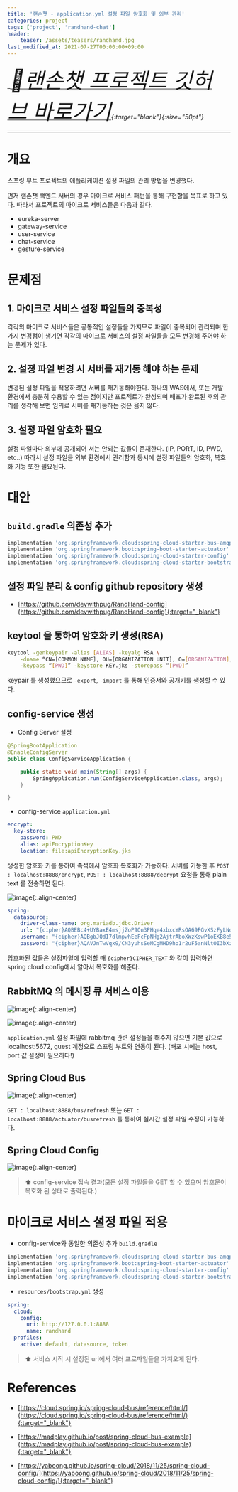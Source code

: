 ```yaml
---
title: '랜손챗 - application.yml 설정 파일 암호화 및 외부 관리'
categories: project
tags: ['project', 'randhand-chat']
header:
    teaser: /assets/teasers/randhand.jpg
last_modified_at: 2021-07-27T00:00:00+09:00
---
```


__[<font size="50">👋랜손챗 프로젝트 깃허브 바로가기</font>](https://github.com/devwithpug/RandHand-Chat){:target="_blank"}{:size="50pt"}__

- - -

# 개요

스프링 부트 프로젝트의 애플리케이션 설정 파일의 관리 방법을 변경했다.

먼저 랜손챗 백엔드 서버의 경우 마이크로 서비스 패턴을 통해 구현함을 목표로 하고 있다. 따라서 프로젝트의 마이크로 서비스들은 다음과 같다.

- eureka-server
- gateway-service
- user-service
- chat-service
- gesture-service

# 문제점

## 1. __마이크로 서비스 설정 파일들의 중복성__

각각의 마이크로 서비스들은 공통적인 설정들을 가지므로 파일이 중복되어 관리되며 한 가지 변경점이 생기면 각각의 마이크로 서비스의 설정 파일들을 모두 변경해 주어야 하는 문제가 있다.

## 2. __설정 파일 변경 시 서버를 재기동 해야 하는 문제__

변경된 설정 파일을 적용하려면 서버를 재기동해야한다. 하나의 WAS에서, 또는 개발 환경에서 충분히 수용할 수 있는 점이지만 프로젝트가 완성되며 배포가 완료된 후의 관리를 생각해 보면 임의로 서버를 재기동하는 것은 옳지 않다.

## 3. __설정 파일 암호화 필요__

설정 파일마다 외부에 공개되어 서는 안되는 값들이 존재한다. (IP, PORT, ID, PWD, etc..) 따라서 설정 파일을 외부 환경에서 관리함과 동시에 설정 파일들의 암호화, 복호화 기능 또한 필요된다.

# 대안

## `build.gradle` 의존성 추가

```gradle
implementation 'org.springframework.cloud:spring-cloud-starter-bus-amqp'
implementation 'org.springframework.boot:spring-boot-starter-actuator'
implementation 'org.springframework.cloud:spring-cloud-starter-config'
implementation 'org.springframework.cloud:spring-cloud-starter-bootstrap'
```

## 설정 파일 분리 & config github repository 생성

* [https://github.com/devwithpug/RandHand-config](https://github.com/devwithpug/RandHand-config){:target="_blank"}

## keytool 을 통하여 암호화 키 생성(RSA)

```bash
keytool -genkeypair -alias [ALIAS] -keyalg RSA \
    -dname “CN=[COMMON NAME], OU=[ORGANIZATION UNIT], O=[ORGANIZATION], L=[LOCALITY], C=[COUNTRY]” \
    -keypass “[PWD]” -keystore KEY.jks -storepass “[PWD]”
```

keypair 를 생성했으므로 `-export`, `-import` 를 통해 인증서와 공개키를 생성할 수 있다.

## config-service 생성

* Config Server 설정

```java
@SpringBootApplication
@EnableConfigServer
public class ConfigServiceApplication {

    public static void main(String[] args) {
        SpringApplication.run(ConfigServiceApplication.class, args);
    }

}
```

* config-service `application.yml`

```yml
encrypt:
  key-store:
    password: PWD
    alias: apiEncryptionKey
    location: file:apiEncryptionKey.jks
```

생성한 암호화 키를 통하여 즉석에서 암호화 복호화가 가능하다. 서버를 기동한 후 `POST : localhost:8888/encrypt`, `POST : localhost:8888/decrypt` 요청을 통해 plain text 를 전송하면 된다.

![image](https://user-images.githubusercontent.com/69145799/125932372-51845eeb-d536-4741-a673-6c07a7760c87.png){:.align-center}

```yml
spring:
  datasource:
    driver-class-name: org.mariadb.jdbc.Driver
    url: "{cipher}AQBEBc4+UYBaxE4msjjZoP9On3PHqe4xbxcYRsOA69FGvXSzFyLNdn8zbAmvjDA4Mjc58M/847CkxuxbImQx0SJUkBLb/8gCCnefayWWp8jDmk2eD46wDngApGY/XPvs/jmJi0VYui+9PXna8x2q8yyC/JeCPYWCK2iwrsKWrJoYroFWdCYJFrDD7BYcyxXlAa6R4wlsxo/j3EIbSWSac+r9ZZWfgJkNJiZ+jRV+cQTt+yJrn8eT8VuLGlpcVmKSSRhNhgqmZeoroSmZGjJaDL6I/lYww+ozH1+xQ25ynw872I5oIkYKaL1NiLyNJ56YLn25GWVlEExhJfD40kyRiH4GNW3AYZTzZ+GJPhf/DBtn77SOmMnB72ghAthI3TCL4f6/Z0DzMMpFQMg/ZveWLD0GYfQlDp2BZVEWCs4rBSmQVA=="
    username: "{cipher}AQBgbJQdI7dlmpwhEeFcFpNHg2AjtrAboXWzKswP1oEKB8e5LCHWF98MiZBWqvExtFj0RJG5EPicZzv2FztD0xo74dcpI1nYTBqMQoGciyb7JI5ms/WqMhHcYd0U1GbtKuezKrFceWuvzQwZLiK0LZ01Ti0J9k/3hKgN5kpUMYXT0m5GMWkZbvlFbFssBkifqv5vmOJlXN1DZD75tjAIMzMJZsxAhZK49gFyChzHrXbxlxNmisx85NnfrLvBqXsZVf/rNj3fgLVCL3hdy4VAYqaOpvtiVwOcc+fvykQWIObYLJ8poKm36o8JgZVvxpQXZEKFEGJ7Ra+eoryneQb8KTjPJvsgB80UJ8Nd44T/4Q3Quzj0fqa8ajfCFADr1fl6X0Y="
    password: "{cipher}AQAVJnTwVqx9/CN3yuhsSeMCgMHD9ho1r2uF5anNltOI3bXz/Whi+UkCeQG4bdC1RG9mSONwms1Uovq096PHXOtz2Ur53Irso8tLVJOs6WwhVekxQLDtR8qub5oX6STXSd8bOTaeSsXb+mOEjJ21NeY+JhYrvNkeCRO54XnAL+sw31uDYGPTG0FUf8dTaY86TPD/5CGR9ld6wfTcpml44ygQvrucKbbGbXQE77MpbwjqM5nr8QLZ/oIJxG7aARQfU++Didni4gNhTS+Qa+1bxRlKGtKVr3Ou4zRRo5c+NHcAViGAxnF09Fn8bQjBuZm+3kq0GLEtDBvp9DbnCZjiSRt7wWyxvj93wJbNX0JXhmR6JSsmccKc8qllU781lc019l4="
```

암호화된 값들은 설정파일에 입력할 때 `{cipher}CIPHER_TEXT` 와 같이 입력하면 spring cloud config에서 알아서 복호화를 해준다.



## RabbitMQ 의 메시징 큐 서비스 이용

![image](https://user-images.githubusercontent.com/69145799/125928374-31bcac9a-ace7-4539-8082-e3cd9319fadf.png){:.align-center}

![image](https://user-images.githubusercontent.com/69145799/125930672-f911dddc-0a5f-40f7-85d4-99361013270c.png){:.align-center}

`application.yml` 설정 파일에 rabbitmq 관련 설정들을 해주지 않으면 기본 값으로 localhost:5672, guest 계정으로 스프링 부트와 연동이 된다.
(배포 시에는 host, port 값 설정이 필요하다!)

## Spring Cloud Bus

![image](https://user-images.githubusercontent.com/69145799/125930345-a1b0cbc4-3d44-43af-9382-5ca95386308c.png){:.align-center}


`GET : localhost:8888/bus/refresh` 또는 `GET : localhost:8888/actuator/busrefresh` 를 통하여 실시간 설정 파일 수정이 가능하다.

## Spring Cloud Config

![image](https://user-images.githubusercontent.com/69145799/127014523-9b795e1d-6998-49d8-b89a-dcdcd709425a.png){:.align-center}

> ⬆ config-service 접속 결과(모든 설정 파일들을 GET 할 수 있으며 암호문이 복호화 된 상태로 출력된다.)

# 마이크로 서비스 설정 파일 적용

* config-service와 동일한 의존성 추가 `build.gradle`

```gradle
implementation 'org.springframework.cloud:spring-cloud-starter-bus-amqp'
implementation 'org.springframework.boot:spring-boot-starter-actuator'
implementation 'org.springframework.cloud:spring-cloud-starter-config'
implementation 'org.springframework.cloud:spring-cloud-starter-bootstrap'
```

* `resources/bootstrap.yml` 생성 

```yml
spring:
  cloud:
    config:
      uri: http://127.0.0.1:8888
      name: randhand
  profiles:
    active: default, datasource, token
```

> ⬆ 서비스 시작 시 설정된 uri에서 여러 프로파일들을 가져오게 된다.

# References

* [https://cloud.spring.io/spring-cloud-bus/reference/html/](https://cloud.spring.io/spring-cloud-bus/reference/html/){:target="_blank"}

* [https://madplay.github.io/post/spring-cloud-bus-example](https://madplay.github.io/post/spring-cloud-bus-example){:target="_blank"}

* [https://yaboong.github.io/spring-cloud/2018/11/25/spring-cloud-config/](https://yaboong.github.io/spring-cloud/2018/11/25/spring-cloud-config/){:target="_blank"}
